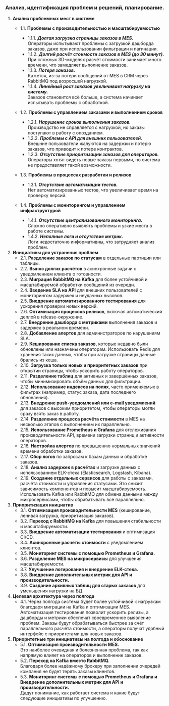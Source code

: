 ### Анализ, идентификация проблем и решений, планирование.

1. **Анализ проблемных мест в системе**
   <br>
   - 1.1. **Проблемы с производительностью и масштабируемостью**
       <br>
       - 1.1.1. **<i>Долгая загрузка страницы заказов в MES.</i>**  
       Операторы испытывают проблемы с загрузкой дашборда заказов, даже при использовании фильтрации и пагинации.<br>
       - 1.1.2. **<i>Долгий расчёт стоимости заказов в MES (до 30 минут).</i>**  
       При сложных 3D-моделях расчёт стоимости занимает много времени, что замедляет выполнение заказов.<br>
       - 1.1.3. **<i>Потеря заказов.</i>**  
       Кажется, из-за потери сообщений от MES в CRM через RabbitMQ под возросшей нагрузкой.<br>
       - 1.1.4. **<i>Линейный рост заказов увеличивает нагрузку на систему.</i>**  
       Заказов становится всё больше, а система начинает испытывать проблемы с обработкой.<br>

   - 1.2. **Проблемы с управлением заказами и выполнением сроков**
       - 1.2.1. **<i>Нарушение сроков выполнения заказов.</i>**  
       Производство не справляется с нагрузкой, но заказы поступают в работу с опозданием.<br>
       - 1.2.2. **<i>Проблемы с API для внешних пользователей.</i>**  
       Внешние пользователи жалуются на задержки и потерю заказов, что приводит к потере контрактов.<br>
       - 1.2.3. **<i>Отсутствие приоритизации заказов для операторов.</i>**  
       Операторы хотят видеть новые заказы первыми, но система не предоставляет такой возможности.<br>

   - 1.3. **Проблемы в процессах разработки и релизов**
       - 1.3.1. **<i>Отсутствие автоматизации тестов.</i>**  
       Нет автоматизированных тестов, что увеличивает время на проверку версий.<br>

   - 1.4. **Проблемы с мониторингом и управлением инфраструктурой**
       - 1.4.1. **<i>Отсутствие централизованного мониторинга.</i>**  
       Сложно оперативно выявлять проблемы и узкие места в работе системы.<br>
       - 1.4.2. **<i>Неполные логи и отсутствие метрик.</i>**  
       Логи недостаточно информативны, что затрудняет анализ проблем.<br>
2. **Инициативы для устранения проблем**<br>
   - 2.1. **Разделение заказов по статусам** в отдельные партиции или таблицы.<br>
   - 2.2. **Вынос долгих расчётов** в асинхронные задачи с уведомлением клиента о готовности.<br>
   - 2.3. **Миграция RabbitMQ на Kafka** для более устойчивой и масштабируемой обработки сообщений из очереди.<br>
   - 2.4. **Введение SLA на API** для внешних пользователей с мониторингом задержек и неудачных вызовов.<br>
   - 2.5. **Внедрение автоматизированного тестирования** для ускорения проверки новых версий.<br>
   - 2.6. **Оптимизация процессов релизов**, включая автоматический деплой в release-окружение.<br>
   - 2.7. **Внедрение дашборда с метриками** выполнения заказов и задержек в реальном времени.<br>
   - 2.8. **Добавление алертов** для администраторов по нарушениям SLA.<br>
   - 2.9. **Кеширование списка заказов**, которые недавно были обновлены или назначены операторам. Использовать Redis для хранения таких данных, чтобы при загрузке страницы данные брались из кеша.<br>
   - 2.10. **Загрузка только новых и приоритетных заказов** при открытии страницы, чтобы ускорить работу операторов.<br>
   - 2.11. **Разделение таблиц** для активных и завершённых заказов, чтобы минимизировать объём данных для фильтрации.<br>
   - 2.12. **Использование индексов на полях**, часто применяемых в фильтрах (например, статус заказа, дата последнего обновления).<br>
   - 2.13. **Внедрение push-уведомлений или e-mail уведомлений** для заказов с высоким приоритетом, чтобы операторы могли сразу взять заказ в работу.<br>
   - 2.14. **Разделение процесса расчёта стоимости** в MES на несколько этапов с выполнением их параллельно.<br>
   - 2.15. **Использование Prometheus и Grafana** для отслеживания производительности API, времени загрузки страниц и активности операторов.<br>
   - 2.16. **Настройка алертов** по превышению нормальных значений времени обработки заказов.<br>
   - 2.17. **Сбор логов** по запросам к базам данных и обработке заказов.<br>
   - 2.18. **Анализ задержек в расчётах** и загрузке данных с использованием ELK-стека (Elasticsearch, Logstash, Kibana).<br>
   - 2.19. **Создание отдельных сервисов** для работы с заказами, расчёта стоимости и управления статусами. Это снизит зависимость компонентов и повысит масштабируемость. Использовать Kafka или RabbitMQ для обмена данными между микросервисами, чтобы обрабатывать всё параллельно.<br>
3. **Приоритизация инициатив**<br>
   - 3.1. **Оптимизация производительности MES** (кеширование, ленивая загрузка, приоритизация заказов).<br>
   - 3.2. **Переход с RabbitMQ на Kafka** для повышения стабильности и масштабируемости.<br>
   - 3.3. **Внедрение автоматизации тестирования** и оптимизация CI/CD.<br>
   - 3.4. **Асинхронные расчёты стоимости** с уведомлением клиентов.<br>
   - 3.5. **Мониторинг системы с помощью Prometheus и Grafana.**<br>
   - 3.6. **Разделение MES на микросервисы** для улучшения масштабируемости.<br>
   - 3.7. **Улучшение логирования и внедрение ELK-стека.**<br>
   - 3.8. **Внедрение дополнительных метрик для API и производительности.**<br>
   - 3.9. **Создание архивных таблиц для старых заказов** для уменьшения нагрузки на БД.<br>
4. **Целевая архитектура через полгода**<br>
   - 4.1. Через полгода система будет более устойчивой к нагрузкам благодаря миграции на Kafka и оптимизации MES. Автоматизация тестирования позволит ускорить релизы, а дашборды и метрики обеспечат своевременное выявление проблем. Заказы будут обрабатываться быстрее за счёт параллельного расчёта стоимости, а операторы получат удобный интерфейс с приоритетами для новых заказов.<br>
5. **Приоритетные три инициативы на полгода и обоснование**<br>
   - 5.1. **Оптимизация производительности MES.**  
   Это наиболее очевидная и болезненная проблема, так как напрямую влияет на операторов и выполнение заказов.<br>
   - 5.2. **Переход на Kafka вместо RabbitMQ.**  
   Благодаря более надёжному брокеру при заполнении очередей компания не будет терять заказы клиентов.<br>
   - 5.3. **Мониторинг системы с помощью Prometheus и Grafana и Внедрение дополнительных метрик для API и производительности.**  
   Дадут понимание, как работает система и какие будут следующие инициативы по улучшению.<br>
